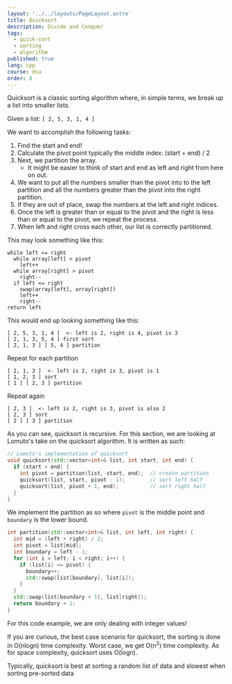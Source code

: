 ```yaml
---
layout: '../../layouts/PageLayout.astro'
title: Quicksort
description: Divide and Conquer
tags:
  - quick-sort
  - sorting
  - algorithm
published: true
lang: cpp
course: dsa
order: 8
---
```


Quicksort is a classic sorting algorithm where, in simple terms, we break up a list into smaller lists.

Given a list: `[ 2, 5, 3, 1, 4 ]`

We want to accomplish the following tasks:
1. Find the start and end!
2. Calculate the pivot point typically the middle index: (start + end) / 2
3. Next, we partition the array.
    - It might be easier to think of start and end as left and right from here on out.
4. We want to put all the numbers smaller than the pivot into to the left partition and all the numbers greater than the pivot into the right partition.
5. If they are out of place, swap the numbers at the left and right indices.
6. Once the left is greater than or equal to the pivot and the right is less than or equal to the pivot, we repeat the process.
7. When left and right cross each other, our list is correctly partitioned.

This may look something like this:
```
while left <= right
  while array[left] < pivot
    left++
  while array[right] > pivot
    right--
  if left <= right
    swap(array[left], array[right])
    left++
    right--
return left
```

This would end up looking something like this:
```
[ 2, 5, 3, 1, 4 ]  <- left is 2, right is 4, pivot is 3
[ 2, 1, 3, 5, 4 ] first sort
[ 2, 1, 3 ] [ 5, 4 ] partition
```
Repeat for each partition
```
[ 2, 1, 3 ]  <- left is 2, right is 3, pivot is 1
[ 1, 2, 3 ] sort
[ 1 ] [ 2, 3 ] partition
```
Repeat again
```
[ 2, 3 ]  <- left is 2, right is 3, pivot is also 2
[ 2, 3 ] sort
[ 2 ] [ 3 ] partition
```
As you can see, quicksort is recursive. For this section, we are looking at Lomuto's take on the quicksort algorithm. It is written as such:

```cpp
// Lomuto's implementation of quicksort
void quicksort(std::vector<int>& list, int start, int end) {
  if (start < end) {
    int pivot = partition(list, start, end);  // create partition
    quicksort(list, start, pivot - 1);        // sort left half
    quicksort(list, pivot + 1, end);          // sort right half
  }
}
```

We implement the partition as so where `pivot` is the middle point and `boundary` is the lower bound.
```cpp
int partition(std::vector<int>& list, int left, int right) {
  int mid = (left + right) / 2;
  int pivot = list[mid];
  int boundary = left - 1;
  for (int i = left; i < right; i++) {
    if (list[i] <= pivot) {
      boundary++;
      std::swap(list[boundary], list[i]);
    }
  }
  std::swap(list[boundary + 1], list[right]);
  return boundary + 1;
}
```

For this code example, we are only dealing with integer values!

If you are curious, the best case scenario for quicksort, the sorting is done in O(nlogn) time complexity. Worst case, we get O(n<sup>2</sup>) time complexity. As for space complexity, quicksort uses O(logn).

Typically, quicksort is best at sorting a random list of data and slowest when sorting pre-sorted data